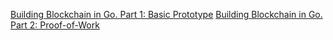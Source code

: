 [Building Blockchain in Go. Part 1: Basic Prototype](https://jeiwan.cc/posts/building-blockchain-in-go-part-1/)
[Building Blockchain in Go. Part 2: Proof-of-Work](https://jeiwan.cc/posts/building-blockchain-in-go-part-2/)